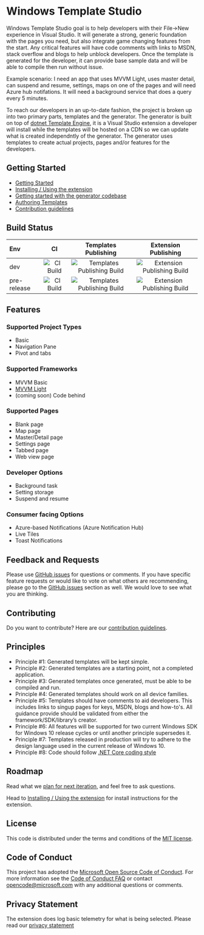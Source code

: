 # Windows Template Studio

Windows Template Studio goal is to help developers with their File->New experience in Visual Studio.  It will generate a strong, generic foundation with the pages you need, but also integrate game changing features from the start.  Any critical features will have code comments with links to MSDN, stack overflow and blogs to help unblock developers. Once the template is generated for the developer, it can provide base sample data and will be able to compile then run without issue.

Example scenario:
I need an app that uses MVVM Light, uses master detail, can suspend and resume, settings, maps on one of the pages and will need Azure hub notifations.   It will need a background service that does a query every 5 minutes.

To reach our developers in an up-to-date fashion, the project is broken up into two primary parts, templates and the generator.  The generator is built on top of [dotnet Template Engine](https://github.com/dotnet/templating), it is a Visual Studio extension a developer will install while the templates will be hosted on a CDN so we can update what is created independntly of the generator.  The generator uses templates to create actual projects, pages and/or features for the developers. 

## Getting Started

* [Getting Started](docs/getting-started.md)
* [Installing / Using the extension](docs/getting-started-extension.md)
* [Getting started with the generator codebase](docs/getting-started-developers.md)
* [Authoring Templates](docs/templates.md)
* [Contribution guidelines](contributing.md)

## Build Status

|Env|CI        |Templates Publishing |Extension Publishing |
|:-----|:--------:|:-------------------:|:-------------------:|
|dev|![CI Build](https://winappstudio.visualstudio.com/_apis/public/build/definitions/5c80cfe7-3bfb-4799-9d04-803c84df7a60/121/badge) | ![Templates Publishing Build](https://winappstudio.visualstudio.com/_apis/public/build/definitions/5c80cfe7-3bfb-4799-9d04-803c84df7a60/123/badge) | ![Extension Publishing Build](https://winappstudio.visualstudio.com/_apis/public/build/definitions/5c80cfe7-3bfb-4799-9d04-803c84df7a60/122/badge)|
|pre-release|![CI Build](https://winappstudio.visualstudio.com/_apis/public/build/definitions/5c80cfe7-3bfb-4799-9d04-803c84df7a60/125/badge)|![Templates Publishing Build](https://winappstudio.visualstudio.com/_apis/public/build/definitions/5c80cfe7-3bfb-4799-9d04-803c84df7a60/124/badge)|![Extension Publishing Build](https://winappstudio.visualstudio.com/_apis/public/build/definitions/5c80cfe7-3bfb-4799-9d04-803c84df7a60/126/badge)|

## Features

### Supported Project Types

* Basic
* Navigation Pane
* Pivot and tabs

### Supported Frameworks

* MVVM Basic
* [MVVM Light](http://www.mvvmlight.net/)
* (coming soon) Code behind

### Supported Pages

* Blank page
* Map page
* Master/Detail page
* Settings page
* Tabbed page
* Web view page

### Developer Options

* Background task
* Setting storage
* Suspend and resume

### Consumer facing Options

* Azure-based Notifications (Azure Notification Hub)
* Live Tiles
* Toast Notifications

## Feedback and Requests

Please use [GitHub issues](https://github.com/Microsoft/WindowsTemplateStudio/issues) for questions or comments.  If you have specific feature requests or would like to vote on what others are recommending, please go to the [GitHub issues](https://github.com/Microsoft/WindowsTemplateStudio/issues) section as well.  We would love to see what you are thinking.

## Contributing

Do you want to contribute? Here are our [contribution guidelines](contributing.md).

## Principles

* Principle #1: Generated templates will be kept simple.
* Principle #2: Generated templates are a starting point, not a completed application.
* Principle #3: Generated templates once generated, must be able to be compiled and run.
* Principle #4: Generated templates should work on all device families.
* Principle #5: Templates should have comments to aid developers.  This includes links to singup pages for keys, MSDN, blogs and how-to's.  All guidance provide should be validated from either the framework/SDK/library’s creator.
* Principle #6: All features will be supported for two current Windows SDK for Windows 10 release cycles or until another principle supersedes it.
* Principle #7: Templates released in production will try to adhere to the design language used in the current release of Windows 10.
* Principle #8: Code should follow [.NET Core coding style](https://github.com/dotnet/corefx/blob/master/Documentation/coding-guidelines/coding-style.md)

## Roadmap

Read what we [plan for next iteration](https://github.com/Microsoft/WindowsTemplateStudio/issues?q=is%3Aopen+is%3Aissue+milestone%3A0.5), and feel free to ask questions.

Head to [Installing / Using the extension](docs/getting-started-extension.md) for install instructions for the extension.

## License

This code is distributed under the terms and conditions of the [MIT license](license.md).

## Code of Conduct

This project has adopted the [Microsoft Open Source Code of Conduct](https://opensource.microsoft.com/codeofconduct/). For more information see the [Code of Conduct FAQ](https://opensource.microsoft.com/codeofconduct/faq/) or contact [opencode@microsoft.com](mailto:opencode@microsoft.com) with any additional questions or comments.

## Privacy Statement

The extension does log basic telemetry for what is being selected. Please read our [privacy statement](http://go.microsoft.com/fwlink/?LinkId=521839)